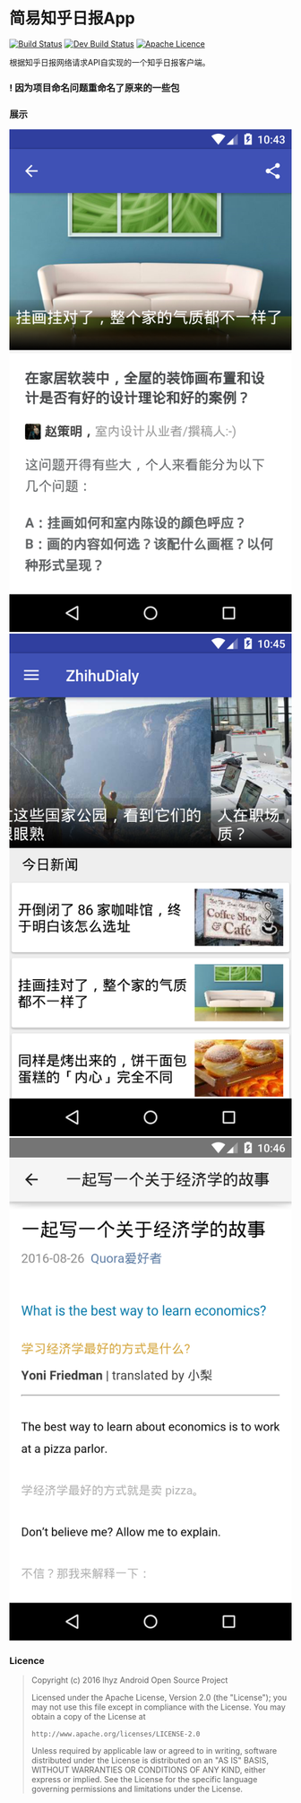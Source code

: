 # 简易知乎日报App
[![Build Status](https://travis-ci.org/wylhyz/ZhihuDialyPrue.svg?branch=master)](https://travis-ci.org/wylhyz/ZhihuDialyPrue)
[![Dev Build Status](https://gitlab.com/wylhyz/ZhihuDialyPrue/badges/develope/build.svg)](https://gitlab.com/wylhyz/ZhihuDialyPrue)
[![Apache Licence](https://img.shields.io/hexpm/l/plug.svg?maxAge=2592000)](http://www.apache.org/licenses/LICENSE-2.0.html)

根据知乎日报网络请求API自实现的一个知乎日报客户端。



### ! 因为项目命名问题重命名了原来的一些包

### 展示
![](/art/device-2016-08-28-104356.png)
![](/art/device-2016-08-28-104526.png)
![](/art/device-2016-08-28-104605.png)



### Licence

> Copyright (c) 2016 lhyz Android Open Source Project
>
> Licensed under the Apache License, Version 2.0 (the "License");
> you may not use this file except in compliance with the License.
> You may obtain a copy of the License at
>
>     http://www.apache.org/licenses/LICENSE-2.0
>
> Unless required by applicable law or agreed to in writing, software
> distributed under the License is distributed on an "AS IS" BASIS,
> WITHOUT WARRANTIES OR CONDITIONS OF ANY KIND, either express or implied.
> See the License for the specific language governing permissions and
> limitations under the License.